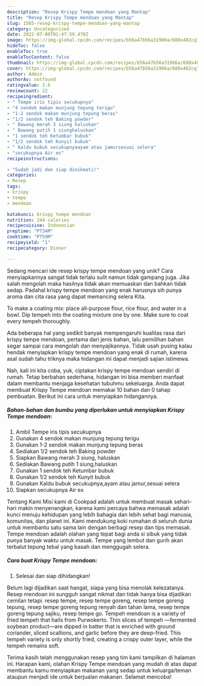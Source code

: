 ```yaml
---
description: "Resep Krispy Tempe mendoan yang Mantap"
title: "Resep Krispy Tempe mendoan yang Mantap"
slug: 1565-resep-krispy-tempe-mendoan-yang-mantap
category: Uncategorized
date: 2022-07-06T01:47:59.470Z
image: https://img-global.cpcdn.com/recipes/b56a47b56a31986a/680x482cq70/krispy-tempe-mendoan-foto-resep-utama.jpg
hideToc: false
enableToc: true
enableTocContent: false
thumbnail: https://img-global.cpcdn.com/recipes/b56a47b56a31986a/680x482cq70/krispy-tempe-mendoan-foto-resep-utama.jpg
cover: https://img-global.cpcdn.com/recipes/b56a47b56a31986a/680x482cq70/krispy-tempe-mendoan-foto-resep-utama.jpg
author: Admin
authorAv: notfound
ratingvalue: 3.6
reviewcount: 22
recipeingredient:
- " Tempe iris tipis secukupnya"
- "4 sendok makan munjung tepung terigu"
- "1-2 sendok makan munjung tepung beras"
- "1/2 sendok teh Baking powder"
- " Bawang merah 3 siung haluskan"
- " Bawang putih 1 siunghaluskan"
- "1 sendok teh Ketumbar bubuk"
- "1/2 sendok teh Kunyit bubuk"
- " Kaldu bubuk secukupnyaayam atau jamursesuai selera"
- "secukupnya Air es"
recipeinstructions:

- "Sudah jadi dan siap dinikmati!"
categories:
- Resep
tags:
- krispy
- tempe
- mendoan

katakunci: krispy tempe mendoan 
nutrition: 244 calories
recipecuisine: Indonesian
preptime: "PT34M"
cooktime: "PT59M"
recipeyield: "1"
recipecategory: Dinner

---
```





Sedang mencari ide resep krispy tempe mendoan yang unik? Cara menyiapkannya sangat tidak terlalu sulit namun tidak gampang juga. Jika salah mengolah maka hasilnya tidak akan memuaskan dan bahkan tidak sedap. Padahal krispy tempe mendoan yang enak harusnya sih punya aroma dan cita rasa yang dapat memancing selera Kita.





To make a coating mix: place all-purpose flour, rice flour, and water in a bowl. Dip tempeh into the coating mixture one by one. Make sure to coat every tempeh thoroughly.

Ada beberapa hal yang sedikit banyak mempengaruhi kualitas rasa dari krispy tempe mendoan, pertama dari jenis bahan, lalu pemilihan bahan segar sampai cara mengolah dan menyajikannya. Tidak usah pusing kalau hendak menyiapkan krispy tempe mendoan yang enak di rumah, karena asal sudah tahu triknya maka hidangan ini dapat menjadi sajian istimewa.






Nah, kali ini kita coba, yuk, ciptakan krispy tempe mendoan sendiri di rumah. Tetap berbahan sederhana, hidangan ini bisa memberi manfaat dalam membantu menjaga kesehatan tubuhmu sekeluarga. Anda dapat membuat Krispy Tempe mendoan memakai 10 bahan dan 0 tahap pembuatan. Berikut ini cara untuk menyiapkan hidangannya.

<!--inarticleads1-->

##### Bahan-bahan dan bumbu yang diperlukan untuk menyiapkan Krispy Tempe mendoan:

1. Ambil  Tempe iris tipis secukupnya
1. Gunakan 4 sendok makan munjung tepung terigu
1. Gunakan 1-2 sendok makan munjung tepung beras
1. Sediakan 1/2 sendok teh Baking powder
1. Siapkan  Bawang merah 3 siung, haluskan
1. Sediakan  Bawang putih 1 siung,haluskan
1. Gunakan 1 sendok teh Ketumbar bubuk
1. Gunakan 1/2 sendok teh Kunyit bubuk
1. Gunakan  Kaldu bubuk secukupnya,ayam atau jamur,sesuai selera
1. Siapkan secukupnya Air es


Tentang Kami Misi kami di Cookpad adalah untuk membuat masak sehari-hari makin menyenangkan, karena kami percaya bahwa memasak adalah kunci menuju kehidupan yang lebih bahagia dan lebih sehat bagi manusia, komunitas, dan planet ini. Kami mendukung koki rumahan di seluruh dunia untuk membantu satu sama lain dengan berbagi resep dan tips memasak. Tempe mendoan adalah olahan yang tepat bagi anda si sibuk yang tidak punya banyak waktu untuk masak. Tempe yang lembut dan gurih akan terbalut tepung tebal yang basah dan menggugah selera. 

<!--inarticleads2-->

##### Cara buat Krispy Tempe mendoan:


1. Selesai dan siap dihidangkan!

Belum lagi dijadikan saat hangat, siapa yang bisa menolak kelezatanya. Resep mendoan ini sungguh sangat nikmat dan tidak hanya bisa dijadikan cemilan tetapi. resep tempe, resep tempe goreng, resep tempe goreng tepung, resep tempe goreng tepung renyah dan tahan lama, resep tempe goreng tepung sajiku, resep tempe go. Tempeh mendoan is a variety of fried tempeh that hails from Purwokerto. Thin slices of tempeh —fermented soybean product—are dipped in batter that is enriched with ground coriander, sliced scallions, and garlic before they are deep-fried. This tempeh variety is only shortly fried, creating a crispy outer layer, while the tempeh remains soft. 

Terima kasih telah menggunakan resep yang tim kami tampilkan di halaman ini. Harapan kami, olahan Krispy Tempe mendoan yang mudah di atas dapat membantu kamu menyiapkan makanan yang sedap untuk keluarga/teman ataupun menjadi ide untuk berjualan makanan. Selamat mencoba!
